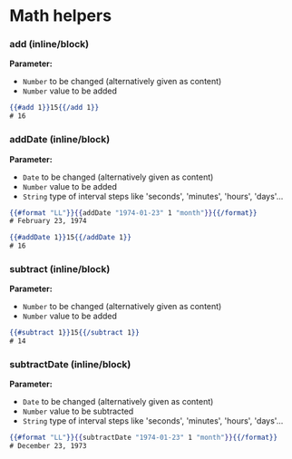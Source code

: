 Math helpers
=================================================

### add (inline/block)

__Parameter:__

- `Number` to be changed (alternatively given as content)
- `Number` value to be added

``` handlebars
{{#add 1}}15{{/add 1}}
# 16
```

### addDate (inline/block)

__Parameter:__

- `Date` to be changed (alternatively given as content)
- `Number` value to be added
- `String` type of interval steps like 'seconds', 'minutes', 'hours', 'days'...

``` handlebars
{{#format "LL"}}{{addDate "1974-01-23" 1 "month"}}{{/format}}
# February 23, 1974

{{#addDate 1}}15{{/addDate 1}}
# 16
```

### subtract (inline/block)

__Parameter:__

- `Number` to be changed (alternatively given as content)
- `Number` value to be added

``` handlebars
{{#subtract 1}}15{{/subtract 1}}
# 14
```
### subtractDate (inline/block)

__Parameter:__

- `Date` to be changed (alternatively given as content)
- `Number` value to be subtracted
- `String` type of interval steps like 'seconds', 'minutes', 'hours', 'days'...

``` handlebars
{{#format "LL"}}{{subtractDate "1974-01-23" 1 "month"}}{{/format}}
# December 23, 1973
```
